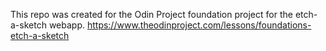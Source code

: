 This repo was created for the Odin Project foundation project for the etch-a-sketch webapp.
https://www.theodinproject.com/lessons/foundations-etch-a-sketch
